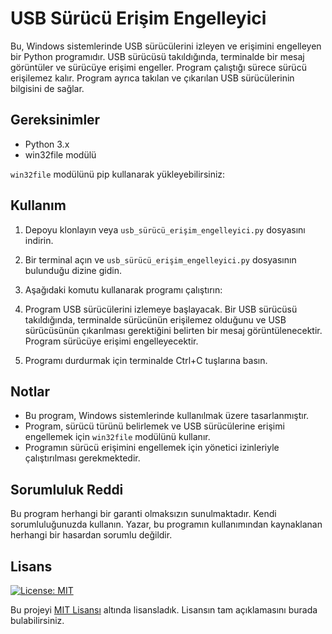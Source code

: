 # USB Sürücü Erişim Engelleyici

Bu, Windows sistemlerinde USB sürücülerini izleyen ve erişimini engelleyen bir Python programıdır. USB sürücüsü takıldığında, terminalde bir mesaj görüntüler ve sürücüye erişimi engeller. Program çalıştığı sürece sürücü erişilemez kalır. Program ayrıca takılan ve çıkarılan USB sürücülerinin bilgisini de sağlar.

## Gereksinimler

- Python 3.x
- win32file modülü

`win32file` modülünü pip kullanarak yükleyebilirsiniz:


## Kullanım

1. Depoyu klonlayın veya `usb_sürücü_erişim_engelleyici.py` dosyasını indirin.

2. Bir terminal açın ve `usb_sürücü_erişim_engelleyici.py` dosyasının bulunduğu dizine gidin.

3. Aşağıdaki komutu kullanarak programı çalıştırın:

4. Program USB sürücülerini izlemeye başlayacak. Bir USB sürücüsü takıldığında, terminalde sürücünün erişilemez olduğunu ve USB sürücüsünün çıkarılması gerektiğini belirten bir mesaj görüntülenecektir. Program sürücüye erişimi engelleyecektir.

5. Programı durdurmak için terminalde Ctrl+C tuşlarına basın.

## Notlar

- Bu program, Windows sistemlerinde kullanılmak üzere tasarlanmıştır.
- Program, sürücü türünü belirlemek ve USB sürücülerine erişimi engellemek için `win32file` modülünü kullanır.
- Programın sürücü erişimini engellemek için yönetici izinleriyle çalıştırılması gerekmektedir.

## Sorumluluk Reddi

Bu program herhangi bir garanti olmaksızın sunulmaktadır. Kendi sorumluluğunuzda kullanın. Yazar, bu programın kullanımından kaynaklanan herhangi bir hasardan sorumlu değildir.

## Lisans

[![License: MIT](https://img.shields.io/badge/License-MIT-yellow.svg)](https://opensource.org/licenses/MIT)

Bu projeyi [MIT Lisansı](https://opensource.org/licenses/MIT) altında lisansladık. Lisansın tam açıklamasını burada bulabilirsiniz.
